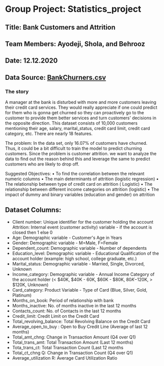 # Group Project: Statistics_project

## Title: Bank Customers and Attrition  

## Team Members: Ayodeji, Shola, and Behrooz

## Date: 12.12.2020

## Data Source: [BankChurners.csv](https://www.kaggle.com/sakshigoyal7/credit-card-customers)

### The story

A manager at the bank is disturbed with more and more customers leaving their credit card services. They would really appreciate if one could predict for them who is gonna get churned so they can proactively go to the customer to provide them better services and turn customers' decisions in the opposite direction. This dataset consists of 10,000 customers mentioning their age, salary, marital_status, credit card limit, credit card category, etc. There are nearly 18 features.

The problem:
In the data set, only 16.07% of customers have churned. Thus, it could be a bit difficult to train the model to predict churning customers. Since the problem is customer attrition. we want to analyze the data to find out the reason behind this and leverage the same to predict customers who are likely to drop off.

Suggested Objectives:
	•	To find the correlation between the relevant numeric columns
	•	The main determinants of attrition (logistic regression)
	•	The relationship between type of credit card on attrition ( Logistic)
	•	The relationship between different income categories on attrition (logistic)
	•	The impact of dummy and binary variables (education and gender) on attrition 


## Dataset Columns:
- Client number: Unique identifier for the customer holding the account
Attrition: Internal event (customer activity) variable - if the account is closed then 1 else 0
- Age: Demographic variable - Customer's Age in Years
- Gender: Demographic variable - M=Male, F=Female
- Dependent_count: Demographic variable - Number of dependents
- Education_level: Demographic variable - Educational Qualification of the account holder (example: high school, college graduate, etc.)
- Marital_status: Demographic variable - Married, Single, Divorced, Unknown
- Income_category: Demographic variable - Annual Income Category of the account holder (< $40K, $40K - 60K, $60K - $80K, $80K-$120K, > $120K, Unknown)
- Card_category: Product Variable - Type of Card (Blue, Silver, Gold, Platinum)
- Months_on_book: Period of relationship with bank
- Months_inactive: No. of months inactive in the last 12 months
- Contacts_count: No. of Contacts in the last 12 months
- Credit_limit: Credit Limit on the Credit Card
- Total_revolving_balance: Total Revolving Balance on the Credit Card
- Average_open_to_buy : Open to Buy Credit Line (Average of last 12 months)
- Total_amt_chng: Change in Transaction Amount (Q4 over Q1)
- Total_trans_amt: Total Transaction Amount (Last 12 months)
- Tota_trans_ct: Total Transaction Count (Last 12 months
- Total_ct_chng Q: Change in Transaction Count (Q4 over Q1)
- Average_utilization R: Average Card Utilization Ratio
